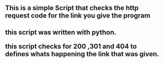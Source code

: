<h2> This is a simple Script that checks the http request code for the link you give the program <h2/>
this script was written with python.

this script checks for 200 ,301 and 404 to defines whats happening the link that was given.
